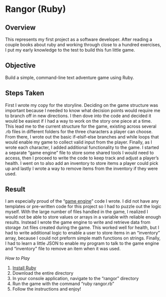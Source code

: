# Rangor (Ruby)
## Overview
This represents my first project as a software developer. After reading a couple books about ruby and working through close to a hundred exercises, I put my early knowledge to the test to build this fun little game.

## Objective
Build a simple, command-line text adventure game using Ruby.

## Steps Taken
First I wrote my copy for the storyline. Deciding on the game structure was important because I needed to know what decision points would require me to branch off in new directions. I then dove into the code and decided it would be easiest if I had a way to work on the story one piece at a time. This lead me to the current structure for the game, existing across several .rb files in different folders for the three characters a player can choose. From there, I wrote out the basic if-elsif-else branches and while loops that would enable my game to collect valid input from the player. Finally, as I wrote each character, I added additional functionality to the game. I started a separate “game engine” file to store some shared tools I would need to access, then I proceed to write the code to keep track and adjust a player’s health. I went on to also add an inventory to store items a player could pick up and lastly I wrote a way to remove items from the inventory if they were used.

## Result
I am especially proud of the “[game engine](https://gist.github.com/jhunschejones/7f7f1b1f2bca294ee03d672fdcd8ad48)” code I wrote. I did not have any templates or pre-written code for this project so I had to puzzle out the logic myself.  With the large number of files handled in the game, I realized I would not be able to store values or arrays in a variable with reliable enough results. Instead I wrote the game engine to write and retrieve data from storage .txt files created during the game. This worked well for health, but I had to write additional logic to enable a user to store items in an “inventory” array, because I could not preform simple math functions on strings. Finally, I  had to learn a little JSON to enable my program to talk to the game engine and “inventory" file to remove an item when it was used.

_How to Play_
1. [Install Ruby](https://www.ruby-lang.org/en/documentation/installation/)
2. Download the entire directory
3. In your console application, navigate to the “rangor” directory
4. Run the game with the command “ruby rangor.rb”
5. Follow the instructions and enjoy!
